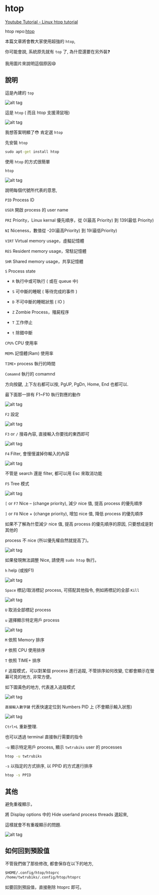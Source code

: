 # htop

[Youtube Tutorial - Linux htop tutorial]()

htop repo:[htop](https://github.com/hishamhm/htop)

本篇文章將會教大家使用超強的 `htop`,

你可能會說, 系統原先就有 `top` 了, 為什麼還要在另外裝:question:

我用圖片來說明這個原因:smile:

## 說明

這是內建的 `top`

![alt tag](https://i.imgur.com/d5r8aXm.png)

這是 `htop` ( 而且 htop 支援滑鼠哦)

![alt tag](https://i.imgur.com/knIl247.png)

我想答案明顯了:flushed: 肯定選 `htop`

先安裝 `htop`

```cmd
sudo apt-get install htop
```

使用 `htop` 的方式很簡單

```cmd
htop
```

![alt tag](https://i.imgur.com/DbE3T0y.png)

說明每個代號所代表的意思,

`PID` Process ID

`USER` 開啟 process 的 user name

`PRI` Priority，Linux kernal 優先順序，從 0(最高 Priority) 到 139(最低 Priority)

`NI` Niceness，數值從 -20(最高Priority) 到 19(最低Priority)

`VIRT` Virtual memory usage，虛擬記憶體

`RES` Resident memory usage，常駐記憶體

`SHR` Shared memory usage，共享記憶體

`S` Process state

- `R` 執行中或可執行 ( 或在 queue 中)

- `S` 可中斷的睡眠 ( 等待完成的事件 )

- `D` 不可中斷的睡眠狀態 ( IO )

- `Z` Zombie Process，殭屍程序

- `T` 工作停止

- `t` 除錯中斷

`CPU%` CPU 使用率

`MEM%` 記憶體(Ram) 使用率

`TIME+` process 執行的時間

`Comamnd` 執行的 comamnd

方向按鍵, 上下左右都可以按, PgUP, PgDn, Home, End 也都可以.

最下面那一排有 F1~F10 執行對應的動作

![alt tag](https://i.imgur.com/B8KZtj6.png)

`F2` 設定

![alt tag](https://i.imgur.com/fTV6Gus.png)

`F3` or `/` 搜尋內容, 直接輸入你要找的東西即可

![alt tag](https://i.imgur.com/iYue5h8.png)

`F4` Filter, 會慢慢濾掉你輸入的內容

![alt tag](https://i.imgur.com/MNg2wkW.png)

不管是 search 還是 filter, 都可以用 Esc 來取消功能

`F5` Tree 模式

![alt tag](https://i.imgur.com/ecpnMHk.png)

`[` or `F7`  Nice – (change priority), 減少 nice 值, 提高 process 的優先順序

`]` or `F8`  Nice + (change priority), 增加 nice 值, 降低 process 的優先順序

如果不了解為什麼減少 nice 值, 提高 process 的優先順序的原因, 只要想成是對其他的

process 不 nice (所以優先權自然就提高了)。

![alt tag](https://i.imgur.com/TtzLoZ7.png)

如果發現無法調整 Nice, 請使用 `sudo htop` 執行。

`h` help (或按F1)

![alt tag](https://i.imgur.com/Wx58Y6i.png)

`Space` 標記/取消標記 process, 可搭配其他指令, 例如將標記的全部 `Kill`

![alt tag](https://i.imgur.com/34RffTF.png)

`U` 取消全部標記 process

`u` 選擇顯示特定用戶 process

![alt tag](https://i.imgur.com/f2PBpWE.png)

`M` 依照 Memory 排序

`P` 依照 CPU 使用排序

`T` 依照 TIME+ 排序

`F` 追蹤模式，可以對某個 process 進行追蹤, 不管排序如何改變, 它都會顯示在螢幕可見的地方, 非常方便。

如下圖黃色的地方, 代表進入追蹤模式

![alt tag](https://i.imgur.com/UGX3i1o.png)

`直接輸入數字鍵` 代表快速定位到 Numbers PID 上 (不會顯示輸入狀態)

![alt tag](https://i.imgur.com/RHkNahw.png)

`Ctrl+L` 重新整理.

也可以透過 terminal 直接執行需要的指令

`-u` 顯示特定用戶 process, 顯示 `twtrubiks` user 的 processes

```cmd
htop -u twtrubiks
```

`-s` 以指定的方式排序, 以 PPID 的方式進行排序

```cmd
htop -s PPID
```

## 其他

避免重複顯示，

將 Display options 中的 Hide userland process threads 選起來,

這樣就會不有重複顯示的問題.

![alt tag](https://i.imgur.com/6UbzFpZ.png)

## 如何回到預設值

不管我們做了那些修改, 都會保存在以下的地方,

```cmd
$HOME/.config/htop/htoprc
/home/twtrubiks/.config/htop/htoprc
```

如要回到預設值，直接刪除 htoprc 即可。
